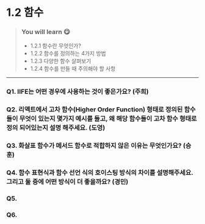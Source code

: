 # 1.2 함수

> ### You will learn 😋
>- 1.2.1 함수란 무엇인가?
>- 1.2.2 함수를 정의하는 4가지 방법
>- 1.2.3 다양한 함수 살펴보기
>- 1.2.4 함수를 만들 때 주의해야 할 사항

---

### Q1. IIFE는 어떤 경우에 사용하는 것이 좋은가요? (주희)
### Q2. 리액트에서 고차 함수(Higher Order Function) 형태로 정의된 함수들이 무엇이 있는지 몇가지 예시를 들고, 왜 해당 함수들이 고차 함수 형태로 정의 되어있는지 설명 해주세요. (도영)
### Q3. 화살표 함수가 메서드 함수로 적합하지 않은 이유는 무엇인가요? (승훈)
### Q4. 함수 표현식과 함수 선언 식의 호이스팅 방식의 차이를 설명해주세요. 그리고 둘 중에 어떤 방식이 더 좋을까요? (경민)
### Q5. 
### Q6.